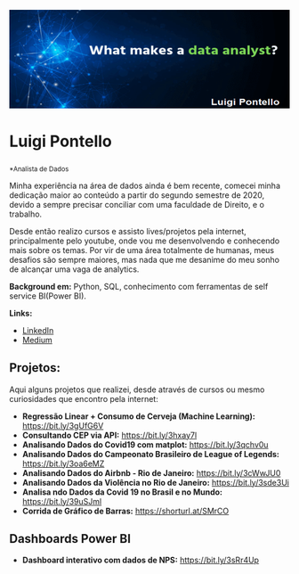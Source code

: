 <p align="center">
  <img src="banner_luigi.png" >
</p>

# Luigi Pontello
<sub>*Analista de Dados</sub>

Minha experiência na área de dados ainda é bem recente, comecei minha dedicação maior ao conteúdo a partir do segundo semestre de 2020, devido a sempre precisar conciliar com uma faculdade de Direito, e o trabalho. 

Desde então realizo cursos e assisto lives/projetos pela internet, principalmente pelo youtube, onde vou me desenvolvendo e conhecendo mais sobre os temas. Por vir de uma área totalmente de humanas, meus desafios são sempre maiores, mas nada que me desanime do meu sonho de alcançar uma vaga de analytics. 


**Background em:** Python, SQL, conhecimento com ferramentas de self service BI(Power BI).

**Links:**

* [LinkedIn](https://www.linkedin.com/in/luigi-pontello-0578a0145/)
* [Medium](https://luigipontello.medium.com/)



## Projetos:
Aqui alguns projetos que realizei, desde através de cursos ou mesmo curiosidades que encontro pela internet:

* **Regressão Linear + Consumo de Cerveja (Machine Learning):** https://bit.ly/3gUfG6V
* **Consultando CEP via API:** https://bit.ly/3hxay7l
* **Analisando Dados do Covid19 com matplot:** https://bit.ly/3qchv0u
* **Analisando Dados do Campeonato Brasileiro de League of Legends:** https://bit.ly/3oa6eMZ
* **Analisando Dados do Airbnb - Rio de Janeiro:** https://bit.ly/3cWwJU0
* **Analisando Dados da Violência no Rio de Janeiro:** https://bit.ly/3sde3Ui
* **Analisa ndo Dados da Covid 19 no Brasil e no Mundo:** https://bit.ly/39uSJml
* **Corrida de Gráfico de Barras:** https://shorturl.at/SMrCO

## Dashboards Power BI
* **Dashboard interativo com dados de NPS:** https://bit.ly/3sRr4Up


